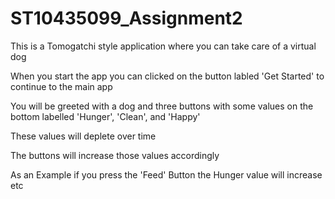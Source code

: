 # ST10435099_Assignment2

This is a Tomogatchi style application where you can take care of a virtual dog

When you start the app you can clicked on the button labled 'Get Started' to continue to the main app

You will be greeted with a dog and three buttons with some values on the bottom labelled 'Hunger', 'Clean', and 'Happy'

These values will deplete over time

The buttons will increase those values accordingly

As an Example if you press the 'Feed' Button the Hunger value will increase etc
